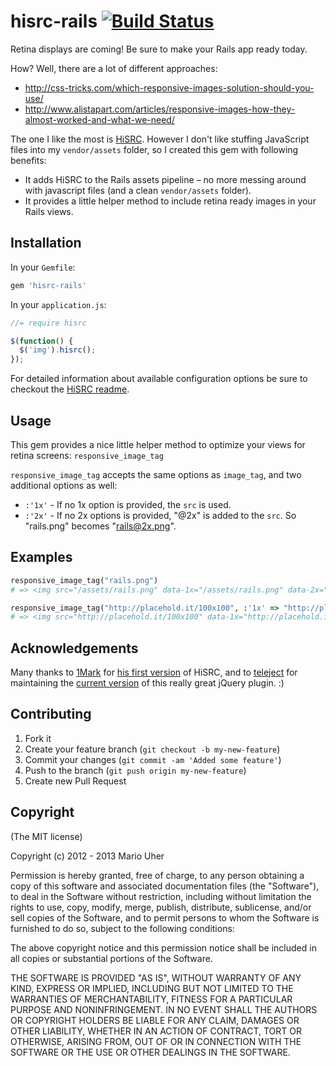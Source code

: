 # hisrc-rails [![Build Status](https://travis-ci.org/haihappen/hisrc-rails.png?branch=master)](https://travis-ci.org/haihappen/hisrc-rails)

Retina displays are coming! Be sure to make your Rails app ready today.

How? Well, there are a lot of different approaches:
* http://css-tricks.com/which-responsive-images-solution-should-you-use/
* http://www.alistapart.com/articles/responsive-images-how-they-almost-worked-and-what-we-need/

The one I like the most is [HiSRC](https://github.com/teleject/hisrc). However I don't like stuffing JavaScript files into my `vendor/assets` folder, so I created this gem with following benefits:

* It adds HiSRC to the Rails assets pipeline – no more messing around with javascript files (and a clean `vendor/assets` folder).
* It provides a little helper method to include retina ready images in your Rails views.

## Installation

In your `Gemfile`:

```ruby
gem 'hisrc-rails'
```

In your `application.js`:

```js
//= require hisrc

$(function() {
  $('img').hisrc();
});
```

For detailed information about available configuration options be sure to checkout the [HiSRC readme](https://github.com/teleject/hisrc#setting-up).

## Usage

This gem provides a nice little helper method to optimize your views for retina screens: `responsive_image_tag`

`responsive_image_tag` accepts the same options as `image_tag`, and two additional options as well:

* `:'1x'` - If no 1x option is provided, the `src` is used.
* `:'2x'` - If no 2x options is provided, "@2x" is added to the `src`. So "rails.png" becomes "rails@2x.png".

## Examples
```ruby
responsive_image_tag("rails.png")
# => <img src="/assets/rails.png" data-1x="/assets/rails.png" data-2x="/assets/rails@2x.png" />

responsive_image_tag("http://placehold.it/100x100", :'1x' => "http://placehold.it/200x200", :'2x' => "http://placehold.it/400x400")
# => <img src="http://placehold.it/100x100" data-1x="http://placehold.it/200x200" data-2x="http://placehold.it/200x200" />
```

## Acknowledgements
Many thanks to [1Mark](https://github.com/1Marc) for [his first version](https://github.com/1Marc/hisrc) of HiSRC, and to [teleject](https://github.com/teleject) for maintaining the [current version](https://github.com/teleject/hisrc) of this really great jQuery plugin. :)

## Contributing

1. Fork it
2. Create your feature branch (`git checkout -b my-new-feature`)
3. Commit your changes (`git commit -am 'Added some feature'`)
4. Push to the branch (`git push origin my-new-feature`)
5. Create new Pull Request

## Copyright

(The MIT license)

Copyright (c) 2012 - 2013 Mario Uher

Permission is hereby granted, free of charge, to any person obtaining
a copy of this software and associated documentation files (the
"Software"), to deal in the Software without restriction, including
without limitation the rights to use, copy, modify, merge, publish,
distribute, sublicense, and/or sell copies of the Software, and to
permit persons to whom the Software is furnished to do so, subject to
the following conditions:

The above copyright notice and this permission notice shall be
included in all copies or substantial portions of the Software.

THE SOFTWARE IS PROVIDED "AS IS", WITHOUT WARRANTY OF ANY KIND,
EXPRESS OR IMPLIED, INCLUDING BUT NOT LIMITED TO THE WARRANTIES OF
MERCHANTABILITY, FITNESS FOR A PARTICULAR PURPOSE AND
NONINFRINGEMENT. IN NO EVENT SHALL THE AUTHORS OR COPYRIGHT HOLDERS BE
LIABLE FOR ANY CLAIM, DAMAGES OR OTHER LIABILITY, WHETHER IN AN ACTION
OF CONTRACT, TORT OR OTHERWISE, ARISING FROM, OUT OF OR IN CONNECTION
WITH THE SOFTWARE OR THE USE OR OTHER DEALINGS IN THE SOFTWARE.
